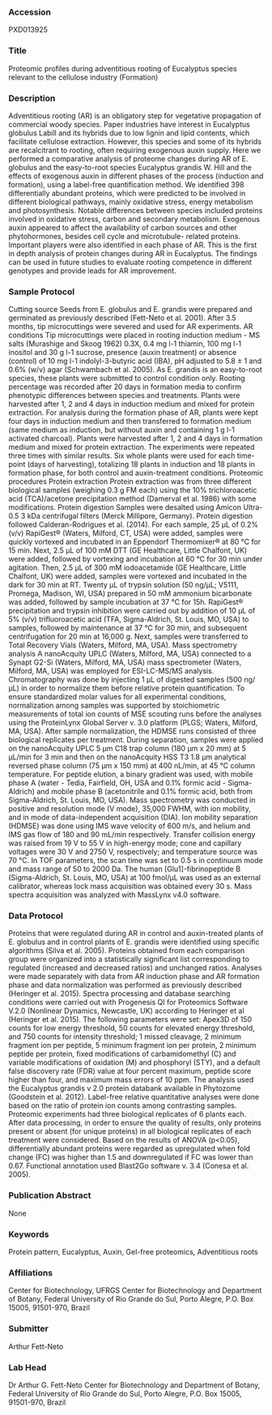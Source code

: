### Accession
PXD013925

### Title
Proteomic profiles during adventitious rooting of Eucalyptus species relevant to the cellulose industry (Formation)

### Description
Adventitious rooting (AR) is an obligatory step for vegetative propagation of commercial woody species. Paper industries have interest in Eucalyptus globulus Labill and its hybrids due to low lignin and lipid contents, which facilitate cellulose extraction. However, this species and some of its hybrids are recalcitrant to rooting, often requiring exogenous auxin supply. Here we performed a comparative analysis of proteome changes during AR of E. globulus and the easy-to-root species Eucalyptus grandis W. Hill and the effects of exogenous auxin in different phases of the process (induction and formation), using a label-free quantification method. We identified 398 differentially abundant proteins, which were predicted to be involved in different biological pathways, mainly oxidative stress, energy metabolism and photosynthesis. Notable differences between species included proteins involved in oxidative stress, carbon and secondary metabolism. Exogenous auxin appeared to affect the availability of carbon sources and other phytohormones, besides cell cycle and microtubule- related proteins. Important players were also identified in each phase of AR. This is the first in depth analysis of protein changes during AR in Eucalyptus. The findings can be used in future studies to evaluate rooting competence in different genotypes and provide leads for AR improvement.

### Sample Protocol
Cutting source Seeds from E. globulus and E. grandis were prepared and germinated as previously described (Fett-Neto et al. 2001). After 3.5 months, tip microcuttings were severed and used for AR experiments. AR conditions Tip microcuttings were placed in rooting induction medium - MS salts (Murashige and Skoog 1962) 0.3X, 0.4 mg l-1 thiamin, 100 mg l-1 inositol and 30 g l-1 sucrose, presence (auxin treatment) or absence (control) of 10 mg l-1 indolyl-3-butyric acid (IBA), pH adjusted to 5.8 ± 1 and 0.6% (w/v) agar (Schwambach et al. 2005). As E. grandis is an easy-to-root species, these plants were submitted to control condition only. Rooting percentage was recorded after 20 days in formation media to confirm phenotypic differences between species and treatments. Plants were harvested after 1, 2 and 4 days in induction medium and mixed for protein extraction. For analysis during the formation phase of AR, plants were kept four days in induction medium and then transferred to formation medium (same medium as induction, but without auxin and containing 1 g l-1 activated charcoal). Plants were harvested after 1, 2 and 4 days in formation medium and mixed for protein extraction. The experiments were repeated three times with similar results. Six whole plants were used for each time-point (days of harvesting), totalizing 18 plants in induction and 18 plants in formation phase, for both control and auxin-treatment conditions.   Proteomic procedures Protein extraction Protein extraction was from three different biological samples (weighing 0.3 g FM each) using the 10% trichloroacetic acid (TCA)/acetone precipitation method (Damerval et al. 1986) with some modifications.  Protein digestion  Samples were desalted using Amicon Ultra-0.5 3 kDa centrifugal filters (Merck Millipore, Germany). Protein digestion followed Calderan-Rodrigues et al. (2014). For each sample, 25 μL of 0.2% (v/v) RapiGest® (Waters, Milford, CT, USA) were added, samples were quickly vortexed and incubated in an Eppendorf Thermomixer® at 80 °C for 15 min. Next, 2.5 μL of 100 mM DTT (GE Healthcare, Little Chalfont, UK) were added, followed by vortexing and incubation at 60 °C for 30 min under agitation. Then, 2.5 μL of 300 mM iodoacetamide (GE Healthcare, Little Chalfont, UK) were added, samples were vortexed and incubated in the dark for 30 min at RT. Twenty μL of trypsin solution (50 ng/μL; V5111, Promega, Madison, WI, USA) prepared in 50 mM ammonium bicarbonate was added, followed by sample incubation at 37 °C for 15h. RapiGest® precipitation and trypsin inhibition were carried out by addition of 10 μL of 5% (v/v) trifluoroacetic acid (TFA, Sigma-Aldrich, St. Louis, MO, USA) to samples, followed by maintenance at 37 °C for 30 min, and subsequent centrifugation for 20 min at 16,000 g. Next, samples were transferred to Total Recovery Vials (Waters, Milford, MA, USA). Mass spectrometry analysis  A nanoAcquity UPLC (Waters, Milford, MA, USA) connected to a Synapt G2-Si (Waters, Milford, MA, USA) mass spectrometer (Waters, Milford, MA, USA) was employed for ESI-LC-MS/MS analysis. Chromatography was done by injecting 1 μL of digested samples (500 ng/μL) in order to normalize them before relative protein quantification. To ensure standardized molar values for all experimental conditions, normalization among samples was supported by stoichiometric measurements of total ion counts of MSE scouting runs before the analyses using the ProteinLynx Global Server v. 3.0 platform (PLGS; Waters, Milford, MA, USA). After sample normalization, the HDMSE runs consisted of three biological replicates per treatment. During separation, samples were applied on the nanoAcquity UPLC 5 μm C18 trap column (180 μm x 20 mm) at 5 μL/min for 3 min and then on the nanoAcquity HSS T3 1.8 μm analytical reversed phase column (75 μm x 150 mm) at 400 nL/min, at 45 °C column temperature. For peptide elution, a binary gradient was used, with mobile phase A (water - Tedia, Fairfield, OH, USA and 0.1% formic acid - Sigma-Aldrich) and mobile phase B (acetonitrile and 0.1% formic acid, both from Sigma-Aldrich, St. Louis, MO, USA). Mass spectrometry was conducted in positive and resolution mode (V mode), 35,000 FWHM, with ion mobility, and in mode of data-independent acquisition (DIA). Ion mobility separation (HDMSE) was done using IMS wave velocity of 600 m/s, and helium and IMS gas flow of 180 and 90 mL/min respectively. Transfer collision energy was raised from 19 V to 55 V in high-energy mode; cone and capillary voltages were 30 V and 2750 V, respectively; and temperature source was 70 °C. In TOF parameters, the scan time was set to 0.5 s in continuum mode and mass range of 50 to 2000 Da. The human [Glu1]-fibrinopeptide B (Sigma-Aldrich, St. Louis, MO, USA) at 100 fmol/μL was used as an external calibrator, whereas lock mass acquisition was obtained every 30 s. Mass spectra acquisition was analyzed with MassLynx v4.0 software.

### Data Protocol
Proteins that were regulated during AR in control and auxin-treated plants of E. globulus and in control plants of E. grandis were identified using specific algorithms (Silva et al. 2005). Proteins obtained from each comparison group were organized into a statistically significant list corresponding to regulated (increased and decreased ratios) and unchanged ratios. Analyses were made separately with data from AR induction phase and AR formation phase and data normalization was performed as previously described (Heringer et al. 2015).  Spectra processing and database searching conditions were carried out with Progenesis QI for Proteomics Software V.2.0 (Nonlinear Dynamics, Newcastle, UK) according to Heringer et al (Heringer et al. 2015). The following parameters were set: Apex3D of 150 counts for low energy threshold, 50 counts for elevated energy threshold, and 750 counts for intensity threshold; 1 missed cleavage, 2 minimum fragment ion per peptide, 5 minimum fragment ion per protein, 2 minimum peptide per protein, fixed modifications of carbamidomethyl (C) and variable modifications of oxidation (M) and phosphoryl (STY), and a default false discovery rate (FDR) value at four percent maximum, peptide score higher than four, and maximum mass errors of 10 ppm. The analysis used the Eucalyptus grandis v 2.0 protein databank available in Phytozome (Goodstein et al. 2012). Label-free relative quantitative analyses were done based on the ratio of protein ion counts among contrasting samples. Proteomic experiments had three biological replicates of 6 plants each. After data processing, in order to ensure the quality of results, only proteins present or absent (for unique proteins) in all biological replicates of each treatment were considered. Based on the results of ANOVA (p<0.05), differentially abundant proteins were regarded as upregulated when fold change (FC) was higher than 1.5 and downregulated if FC was lower than 0.67. Functional annotation used Blast2Go software v. 3.4 (Conesa et al. 2005).

### Publication Abstract
None

### Keywords
Protein pattern, Eucalyptus, Auxin, Gel-free proteomics, Adventitious roots

### Affiliations
Center for Biotechnology, UFRGS
Center for Biotechnology and Department of Botany, Federal University of Rio Grande do Sul, Porto Alegre, P.O. Box 15005, 91501-970, Brazil

### Submitter
Arthur Fett-Neto

### Lab Head
Dr Arthur G. Fett-Neto
Center for Biotechnology and Department of Botany, Federal University of Rio Grande do Sul, Porto Alegre, P.O. Box 15005, 91501-970, Brazil


